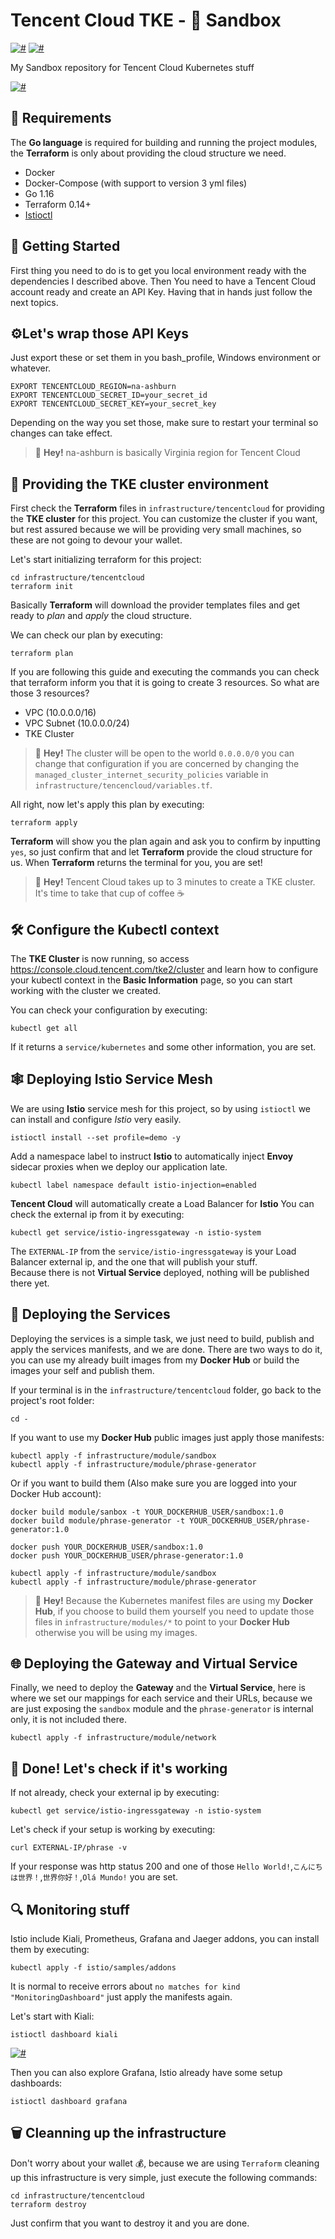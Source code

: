 # Tencent Cloud TKE - 🍱 Sandbox

[![#](https://img.shields.io/badge/Go-1.16-blue.svg)]()
[![#](https://img.shields.io/badge/Terraform-0.14.8-blueviolet.svg)]()

My Sandbox repository for Tencent Cloud Kubernetes stuff

[![#](assets/diagram.png)](assets/diagram.png)

## 🔌 Requirements
The **Go language** is required for building and running the project modules, the **Terraform** is only about providing
the cloud structure we need.

- Docker
- Docker-Compose (with support to version 3 yml files)
- Go 1.16
- Terraform 0.14+
- [Istioctl](https://istio.io/latest/docs/setup/getting-started/)

## 🔰 Getting Started

First thing you need to do is to get you local environment ready with the dependencies I described above. Then
You need to have a Tencent Cloud account ready and create an API Key. Having that in hands just follow the next topics.

## ⚙️Let's wrap those API Keys

Just export these or set them in you bash_profile, Windows environment or whatever.

```shell
EXPORT TENCENTCLOUD_REGION=na-ashburn
EXPORT TENCENTCLOUD_SECRET_ID=your_secret_id
EXPORT TENCENTCLOUD_SECRET_KEY=your_secret_key
```

Depending on the way you set those, make sure to restart your terminal so changes can take effect. 

> 📢 **Hey!** na-ashburn is basically Virginia region for Tencent Cloud

## 🧱 Providing the TKE cluster environment

First check the **Terraform** files in `infrastructure/tencentcloud` for providing the **TKE cluster** for this project.
You can customize the cluster if you want, but rest assured because we will be providing very small machines,
so these are not going to devour your wallet.

Let's start initializing terraform for this project:

```shell
cd infrastructure/tencentcloud
terraform init
```

Basically **Terraform** will download the provider templates files and get ready to *plan* and *apply* the cloud structure.

We can check our plan by executing:

```shell
terraform plan
```

If you are following this guide and executing the commands you can check that terraform inform you that it is going to
create 3 resources. So what are those 3 resources?

- VPC (10.0.0.0/16)
- VPC Subnet (10.0.0.0/24)
- TKE Cluster

> 📢 **Hey!** The cluster will be open to the world `0.0.0.0/0` you can change that configuration if you are concerned
> by changing the `managed_cluster_internet_security_policies` variable in `infrastructure/tencencloud/variables.tf`.

All right, now let's apply this plan by executing:

```shell
terraform apply
```

**Terraform** will show you the plan again and ask you to confirm by inputting `yes`, so just confirm that and let
**Terraform** provide the cloud structure for us. When **Terraform** returns the terminal for you, you are set!

> 📢 **Hey!** Tencent Cloud takes up to 3 minutes to create a TKE cluster. It's time to take that cup of coffee ☕

## 🛠️ Configure the Kubectl context

The **TKE Cluster** is now running, so access https://console.cloud.tencent.com/tke2/cluster and learn how to configure your
kubectl context in the **Basic Information** page, so you can start working with the cluster we created.

You can check your configuration by executing:

```shell
kubectl get all
```

If it returns a `service/kubernetes` and some other information, you are set.

## 🕸️ Deploying Istio Service Mesh

We are using **Istio** service mesh for this project, so by using `istioctl` we can install and configure *Istio* very easily.

```shell
istioctl install --set profile=demo -y
```

Add a namespace label to instruct **Istio** to automatically inject **Envoy** sidecar proxies when we deploy our application late.

```shell
kubectl label namespace default istio-injection=enabled
```

**Tencent Cloud** will automatically create a Load Balancer for **Istio** You can check the external ip from it by executing:

```shell
kubectl get service/istio-ingressgateway -n istio-system
```

The `EXTERNAL-IP` from the `service/istio-ingressgateway` is your Load Balancer external ip, and the one that will publish your stuff.  
Because there is not **Virtual Service** deployed, nothing will be published there yet.

## 🚀 Deploying the Services

Deploying the services is a simple task, we just need to build, publish and apply the services manifests, and we are done.
There are two ways to do it, you can use my already built images from my **Docker Hub** or build the images your self and
publish them.

If your terminal is in the `infrastructure/tencentcloud` folder, go back to the project's root folder:

```shell
cd -
```

If you want to use my **Docker Hub** public images just apply those manifests:

```shell
kubectl apply -f infrastructure/module/sandbox
kubectl apply -f infrastructure/module/phrase-generator
```

Or if you want to build them (Also make sure you are logged into your Docker Hub account):

```shell
docker build module/sanbox -t YOUR_DOCKERHUB_USER/sandbox:1.0
docker build module/phrase-generator -t YOUR_DOCKERHUB_USER/phrase-generator:1.0

docker push YOUR_DOCKERHUB_USER/sandbox:1.0
docker push YOUR_DOCKERHUB_USER/phrase-generator:1.0

kubectl apply -f infrastructure/module/sandbox
kubectl apply -f infrastructure/module/phrase-generator
```

> 📢 **Hey!** Because the Kubernetes manifest files are using my **Docker Hub**, if you choose to build them yourself
> you need to update those files in `infrastructure/modules/*` to point to your **Docker Hub** otherwise you will be
> using my images.

## 🌐 Deploying the Gateway and Virtual Service

Finally, we need to deploy the **Gateway** and the **Virtual Service**, here is where we set our mappings for each service and their
URLs, because we are just exposing the `sandbox` module and the `phrase-generator` is internal only, it is not included  there. 

```shell
kubectl apply -f infrastructure/module/network
```

## 🏁 Done! Let's check if it's working

If not already, check your external ip by executing:

```shell
kubectl get service/istio-ingressgateway -n istio-system
```

Let's check if your setup is working by executing:

```shell
curl EXTERNAL-IP/phrase -v
```

If your response was http status 200 and one of those `Hello World!`,`こんにちは世界！`,`世界你好！`,`Olá Mundo!` you are set.

## 🔍 Monitoring stuff

Istio include Kiali, Prometheus, Grafana and Jaeger addons, you can install them by executing:

```shell
kubectl apply -f istio/samples/addons
```

It is normal to receive errors about `no matches for kind "MonitoringDashboard"` just apply the manifests again.

Let's start with Kiali:

```shell
istioctl dashboard kiali
```

[![#](assets/kiali.png)]()

Then you can also explore Grafana, Istio already have some setup dashboards:

```shell
istioctl dashboard grafana
```

## 🗑️ Cleanning up the infrastructure

Don't worry about your wallet 💰, because we are using `Terraform` cleaning up this infrastructure is very simple, just execute the following commands:

```shell
cd infrastructure/tencentcloud
terraform destroy
```

Just confirm that you want to destroy it and you are done.